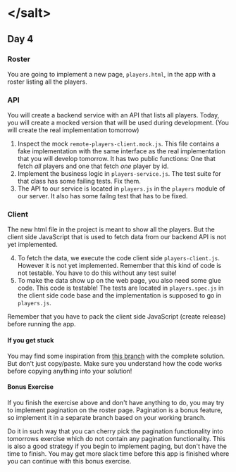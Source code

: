 # &lt;/salt&gt;
## Day 4 

### Roster
You are going to implement a new page, `players.html`, in the app with a roster listing all the players.

### API
You will create a backend service with an API that lists all players. 
Today, you will create a mocked version that will be used during development. (You will create the real implementation tomorrow)

1. Inspect the mock `remote-players-client.mock.js`. This file contains a fake implementation with the same interface as the real implementation that you will develop tomorrow. It has two public functions: One that fetch _all_ players and one that fetch _one_ player by id.
2. Implement the business logic in `players-service.js`. The test suite for that class has some failing tests. Fix them.
3. The API to our service is located in `players.js` in the `players` module of our server. It also has some failng test that has to be fixed.

### Client
The new html file in the project is meant to show all the players. But the client side JavaScript that is used to fetch data from our backend API is not yet implemented.

4. To fetch the data, we execute the code client side `players-client.js`. However it is not yet implemented. Remember that this kind of code is not testable. You have to do this without any test suite!
5. To make the data show up on the web page, you also need some glue code. This code is testable! The tests are located in `players.spec.js` in the client side code base and the implementation is supposed to go in `players.js`.

Remember that you have to pack the client side JavaScript (create release) before running the app. 

#### If you get stuck
You may find some inspiration from [this branch](https://github.com/saltsthlm/salt-stars/tree/day-4-complete) with the complete solution. But don't just copy/paste. Make sure you understand how the code works before copying anything into your solution!

#### Bonus Exercise
If you finish the exercise above and don't have anything to do, you may try to implement pagination on the roster page.
Pagination is a bonus feature, so implement it in a separate branch based on your working branch.

Do it in such way that you can cherry pick the pagination functionality into tomorrows exercise which do not contain any pagination functionality. 
This is also a good strategy if you begin to implement paging, but don't have the time to finish. 
You may get more slack time before this app is finished where you can continue with this bonus exercise.
